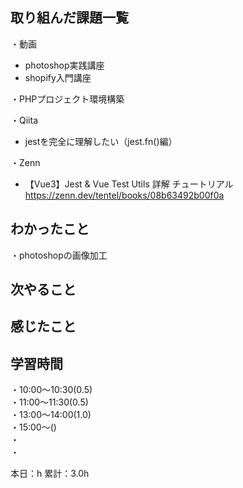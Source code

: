 
## 取り組んだ課題一覧
・動画
- photoshop実践講座
- shopify入門講座

・PHPプロジェクト環境構築

・Qiita
- jestを完全に理解したい（jest.fn()編）

・Zenn
- 【Vue3】Jest & Vue Test Utils 詳解 チュートリアル
https://zenn.dev/tentel/books/08b63492b00f0a

## わかったこと
・photoshopの画像加工

## 次やること

## 感じたこと


## 学習時間
・10:00〜10:30(0.5)  
・11:00〜11:30(0.5)  
・13:00〜14:00(1.0)  
・15:00〜()  
・  
・  

本日：h 
累計：3.0h


